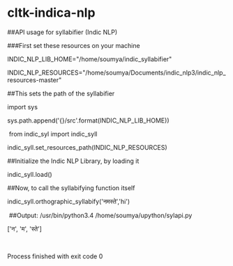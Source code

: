 # cltk-indica-nlp
##API usage for syllabifier (Indic NLP)

###First set these resources on your machine

INDIC_NLP_LIB_HOME="/home/soumya/indic_syllabifier"

INDIC_NLP_RESOURCES="/home/soumya/Documents/indic_nlp3/indic_nlp_resources-master"​

##This sets the path of the syllabifier

import sys

sys.path.append('{}/src'.format(INDIC_NLP_LIB_HOME))

​
from indic_syl import indic_syll

indic_syll.set_resources_path(INDIC_NLP_RESOURCES)


##Initialize the Indic NLP Library, by loading it

indic_syll.load()

##Now, to call the syllabifying function itself 

indic_syll.orthographic_syllabify('नमस्ते','hi')

​
##Output:
/usr/bin/python3.4 /home/soumya/upython/sylapi.py

['न', 'म', 'स्ते']

​

Process finished with exit code 0
